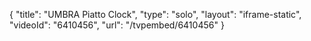 {
    "title": "UMBRA Piatto Clock",
    "type": "solo",
    "layout": "iframe-static",
    "videoId": "6410456",
    "url": "\/tvpembed\/6410456"
}